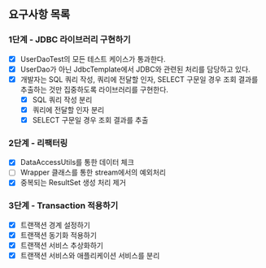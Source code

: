 
## 요구사항 목록

### 1단계 - JDBC 라이브러리 구현하기

- [x] UserDaoTest의 모든 테스트 케이스가 통과한다.
- [x] UserDao가 아닌 JdbcTemplate에서 JDBC와 관련된 처리를 담당하고 있다.
- [x] 개발자는 SQL 쿼리 작성, 쿼리에 전달할 인자, SELECT 구문일 경우 조회 결과를 추출하는 것만 집중하도록 라이브러리를 구현한다.
  - [x] SQL 쿼리 작성 분리
  - [x] 쿼리에 전달할 인자 분리
  - [x] SELECT 구문일 경우 조회 결과를 추출

### 2단계 - 리팩터링

- [x] DataAccessUtils를 통한 데이터 체크
- [ ] Wrapper 클래스를 통한 stream에서의 예외처리
- [x] 중복되는 ResultSet 생성 처리 제거

### 3단계 - Transaction 적용하기

- [x] 트랜잭션 경계 설정하기
- [x] 트랜잭션 동기화 적용하기
- [x] 트랜잭션 서비스 추상화하기
- [x] 트랜잭션 서비스와 애플리케이션 서비스를 분리
